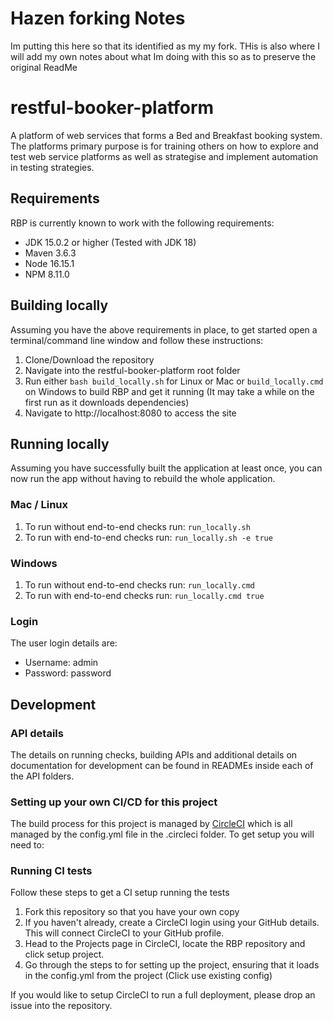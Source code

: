# Hazen forking Notes
Im putting this here so that its identified as my my fork. THis is also where I will add my own notes about what Im doing with this so as to preserve the original ReadMe

# restful-booker-platform
A platform of web services that forms a Bed and Breakfast booking system. The platforms primary purpose is for  training others on how to explore and test web service platforms as well as strategise and implement automation in testing strategies.

## Requirements
RBP is currently known to work with the following requirements:

- JDK 15.0.2 or higher (Tested with JDK 18)
- Maven 3.6.3
- Node 16.15.1
- NPM 8.11.0

## Building locally

Assuming you have the above requirements in place, to get started open a terminal/command line window and follow these instructions:

1. Clone/Download the repository
2. Navigate into the restful-booker-platform root folder
3. Run either ```bash build_locally.sh``` for Linux or Mac or ```build_locally.cmd``` on Windows to build RBP and get it running (It may take a while on the first run as it downloads dependencies)
4. Navigate to http://localhost:8080 to access the site

## Running locally

Assuming you have successfully built the application at least once, you can now run the app without having to rebuild the whole application.

### Mac / Linux
1. To run without end-to-end checks run: ```run_locally.sh```
2. To run with end-to-end checks run: ```run_locally.sh -e true```

### Windows
1. To run without end-to-end checks run: ```run_locally.cmd```
2. To run with end-to-end checks run: ```run_locally.cmd true```

### Login
The user login details are:
* Username: admin
* Password: password

## Development

### API details

The details on running checks, building APIs and additional details on documentation for development can be found in READMEs inside each of the API folders.

### Setting up your own CI/CD for this project 

The build process for this project is managed by [CircleCI](https://circleci.com/) which is all managed by the config.yml file in the .circleci folder. To get setup you will need to:

### Running CI tests

Follow these steps to get a CI setup running the tests 

1. Fork this repository so that you have your own copy
2. If you haven't already, create a CircleCI login using your GitHub details. This will connect CircleCI to your GitHub profile.
3. Head to the Projects page in CircleCI, locate the RBP repository and click setup project. 
4. Go through the steps to for setting up the project, ensuring that it loads in the config.yml from the project (Click use existing config)

If you would like to setup CircleCI to run a full deployment, please drop an issue into the repository.  
